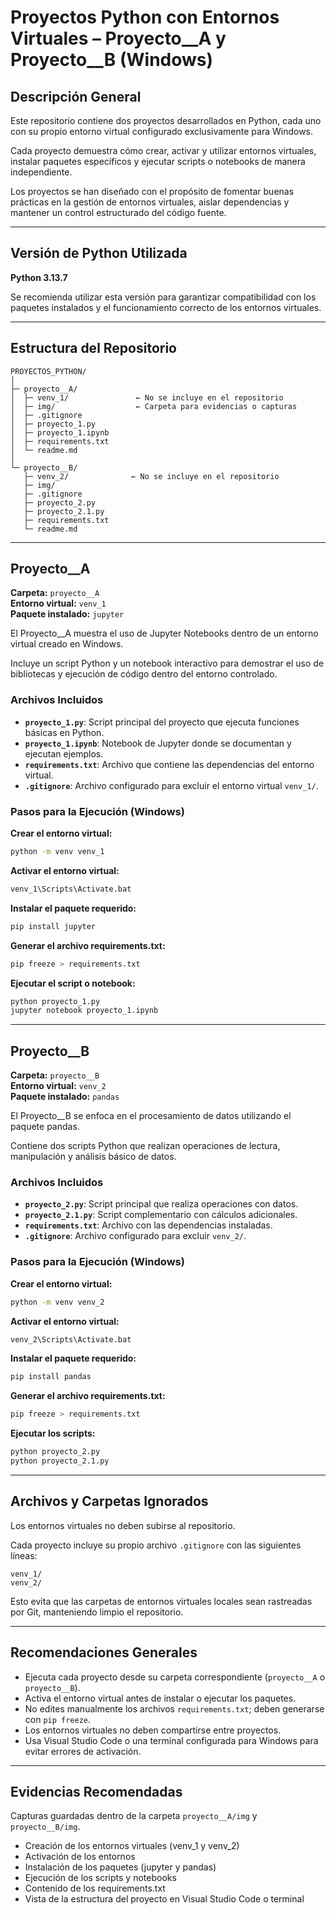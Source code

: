 # Proyectos Python con Entornos Virtuales – Proyecto__A y Proyecto__B (Windows)

## Descripción General

Este repositorio contiene dos proyectos desarrollados en Python, cada uno con su propio entorno virtual configurado exclusivamente para Windows.

Cada proyecto demuestra cómo crear, activar y utilizar entornos virtuales, instalar paquetes específicos y ejecutar scripts o notebooks de manera independiente.

Los proyectos se han diseñado con el propósito de fomentar buenas prácticas en la gestión de entornos virtuales, aislar dependencias y mantener un control estructurado del código fuente.

---

## Versión de Python Utilizada

**Python 3.13.7**

Se recomienda utilizar esta versión para garantizar compatibilidad con los paquetes instalados y el funcionamiento correcto de los entornos virtuales.

---

## Estructura del Repositorio
```
PROYECTOS_PYTHON/
│
├─ proyecto__A/
│  ├─ venv_1/               ← No se incluye en el repositorio
│  ├─ img/                  ← Carpeta para evidencias o capturas
│  ├─ .gitignore
│  ├─ proyecto_1.py
│  ├─ proyecto_1.ipynb
│  ├─ requirements.txt
│  └─ readme.md
│
└─ proyecto__B/
   ├─ venv_2/              ← No se incluye en el repositorio
   ├─ img/              
   ├─ .gitignore
   ├─ proyecto_2.py
   ├─ proyecto_2.1.py
   ├─ requirements.txt
   └─ readme.md
```

---

## Proyecto__A

**Carpeta:** `proyecto__A`  
**Entorno virtual:** `venv_1`  
**Paquete instalado:** `jupyter`

El Proyecto__A muestra el uso de Jupyter Notebooks dentro de un entorno virtual creado en Windows.

Incluye un script Python y un notebook interactivo para demostrar el uso de bibliotecas y ejecución de código dentro del entorno controlado.

### Archivos Incluidos

- **`proyecto_1.py`**: Script principal del proyecto que ejecuta funciones básicas en Python.
- **`proyecto_1.ipynb`**: Notebook de Jupyter donde se documentan y ejecutan ejemplos.
- **`requirements.txt`**: Archivo que contiene las dependencias del entorno virtual.
- **`.gitignore`**: Archivo configurado para excluir el entorno virtual `venv_1/`.

### Pasos para la Ejecución (Windows)

**Crear el entorno virtual:**
```bash
python -m venv venv_1
```

**Activar el entorno virtual:**
```bash
venv_1\Scripts\Activate.bat
```

**Instalar el paquete requerido:**
```bash
pip install jupyter
```

**Generar el archivo requirements.txt:**
```bash
pip freeze > requirements.txt
```

**Ejecutar el script o notebook:**
```bash
python proyecto_1.py
jupyter notebook proyecto_1.ipynb
```

---

## Proyecto__B

**Carpeta:** `proyecto__B`  
**Entorno virtual:** `venv_2`  
**Paquete instalado:** `pandas`

El Proyecto__B se enfoca en el procesamiento de datos utilizando el paquete pandas.

Contiene dos scripts Python que realizan operaciones de lectura, manipulación y análisis básico de datos.

### Archivos Incluidos

- **`proyecto_2.py`**: Script principal que realiza operaciones con datos.
- **`proyecto_2.1.py`**: Script complementario con cálculos adicionales.
- **`requirements.txt`**: Archivo con las dependencias instaladas.
- **`.gitignore`**: Archivo configurado para excluir `venv_2/`.

### Pasos para la Ejecución (Windows)

**Crear el entorno virtual:**
```bash
python -m venv venv_2
```

**Activar el entorno virtual:**
```bash
venv_2\Scripts\Activate.bat
```

**Instalar el paquete requerido:**
```bash
pip install pandas
```

**Generar el archivo requirements.txt:**
```bash
pip freeze > requirements.txt
```

**Ejecutar los scripts:**
```bash
python proyecto_2.py
python proyecto_2.1.py
```

---

## Archivos y Carpetas Ignorados

Los entornos virtuales no deben subirse al repositorio.

Cada proyecto incluye su propio archivo `.gitignore` con las siguientes líneas:
```
venv_1/
venv_2/
```

Esto evita que las carpetas de entornos virtuales locales sean rastreadas por Git, manteniendo limpio el repositorio.

---

## Recomendaciones Generales

- Ejecuta cada proyecto desde su carpeta correspondiente (`proyecto__A` o `proyecto__B`).
- Activa el entorno virtual antes de instalar o ejecutar los paquetes.
- No edites manualmente los archivos `requirements.txt`; deben generarse con `pip freeze`.
- Los entornos virtuales no deben compartirse entre proyectos.
- Usa Visual Studio Code o una terminal configurada para Windows para evitar errores de activación.

---

## Evidencias Recomendadas

Capturas guardadas dentro de la carpeta `proyecto__A/img` y `proyecto__B/img`.

- Creación de los entornos virtuales (venv_1 y venv_2)
- Activación de los entornos
- Instalación de los paquetes (jupyter y pandas)
- Ejecución de los scripts y notebooks
- Contenido de los requirements.txt
- Vista de la estructura del proyecto en Visual Studio Code o terminal
